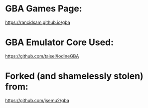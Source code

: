 # GBA Games Page:

https://rancidsam.github.io/gba

# GBA Emulator Core Used:

https://github.com/taisel/IodineGBA

# Forked (and shamelessly stolen) from:

https://github.com/jsemu2/gba
